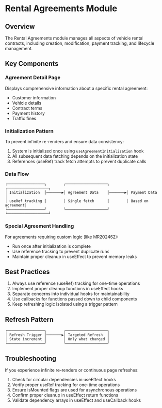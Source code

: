 
# Rental Agreements Module

## Overview
The Rental Agreements module manages all aspects of vehicle rental contracts, including creation, modification, payment tracking, and lifecycle management.

## Key Components

### Agreement Detail Page
Displays comprehensive information about a specific rental agreement:
- Customer information
- Vehicle details
- Contract terms
- Payment history
- Traffic fines

### Initialization Pattern
To prevent infinite re-renders and ensure data consistency:
1. System is initialized once using `useAgreementInitialization` hook
2. All subsequent data fetching depends on the initialization state
3. References (useRef) track fetch attempts to prevent duplicate calls

### Data Flow
```
┌─────────────────┐        ┌───────────────────┐        ┌───────────────────┐
│ Initialization  │───────▶│ Agreement Data    │───────▶│ Payment Data      │
│ useRef tracking │        │ Single fetch      │        │ Based on agreement│
└─────────────────┘        └───────────────────┘        └───────────────────┘
```

### Special Agreement Handling
For agreements requiring custom logic (like MR202462):
- Run once after initialization is complete
- Use reference tracking to prevent duplicate runs
- Maintain proper cleanup in useEffect to prevent memory leaks

## Best Practices
1. Always use reference (useRef) tracking for one-time operations
2. Implement proper cleanup functions in useEffect hooks
3. Separate concerns into individual hooks for maintainability
4. Use callbacks for functions passed down to child components
5. Keep refreshing logic isolated using a trigger pattern

## Refresh Pattern
```
┌─────────────────┐        ┌───────────────────┐        
│ Refresh Trigger │───────▶│ Targeted Refresh  │        
│ State increment │        │ Only what changed │        
└─────────────────┘        └───────────────────┘        
```

## Troubleshooting
If you experience infinite re-renders or continuous page refreshes:
1. Check for circular dependencies in useEffect hooks
2. Verify proper useRef tracking for one-time operations
3. Ensure isMounted flags are used for asynchronous operations
4. Confirm proper cleanup in useEffect return functions
5. Validate dependency arrays in useEffect and useCallback hooks
